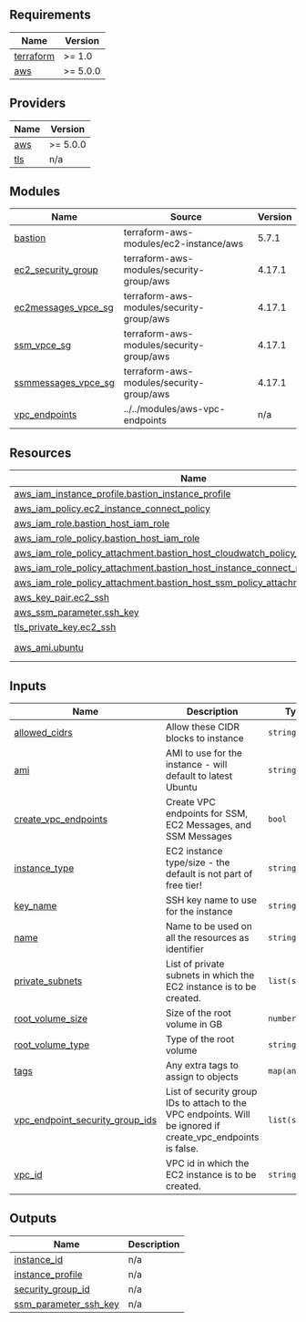 <!-- BEGIN_TF_DOCS -->
## Requirements

| Name | Version |
|------|---------|
| <a name="requirement_terraform"></a> [terraform](#requirement\_terraform) | >= 1.0 |
| <a name="requirement_aws"></a> [aws](#requirement\_aws) | >= 5.0.0 |

## Providers

| Name | Version |
|------|---------|
| <a name="provider_aws"></a> [aws](#provider\_aws) | >= 5.0.0 |
| <a name="provider_tls"></a> [tls](#provider\_tls) | n/a |

## Modules

| Name | Source | Version |
|------|--------|---------|
| <a name="module_bastion"></a> [bastion](#module\_bastion) | terraform-aws-modules/ec2-instance/aws | 5.7.1 |
| <a name="module_ec2_security_group"></a> [ec2\_security\_group](#module\_ec2\_security\_group) | terraform-aws-modules/security-group/aws | 4.17.1 |
| <a name="module_ec2messages_vpce_sg"></a> [ec2messages\_vpce\_sg](#module\_ec2messages\_vpce\_sg) | terraform-aws-modules/security-group/aws | 4.17.1 |
| <a name="module_ssm_vpce_sg"></a> [ssm\_vpce\_sg](#module\_ssm\_vpce\_sg) | terraform-aws-modules/security-group/aws | 4.17.1 |
| <a name="module_ssmmessages_vpce_sg"></a> [ssmmessages\_vpce\_sg](#module\_ssmmessages\_vpce\_sg) | terraform-aws-modules/security-group/aws | 4.17.1 |
| <a name="module_vpc_endpoints"></a> [vpc\_endpoints](#module\_vpc\_endpoints) | ../../modules/aws-vpc-endpoints | n/a |

## Resources

| Name | Type |
|------|------|
| [aws_iam_instance_profile.bastion_instance_profile](https://registry.terraform.io/providers/hashicorp/aws/latest/docs/resources/iam_instance_profile) | resource |
| [aws_iam_policy.ec2_instance_connect_policy](https://registry.terraform.io/providers/hashicorp/aws/latest/docs/resources/iam_policy) | resource |
| [aws_iam_role.bastion_host_iam_role](https://registry.terraform.io/providers/hashicorp/aws/latest/docs/resources/iam_role) | resource |
| [aws_iam_role_policy.bastion_host_iam_role](https://registry.terraform.io/providers/hashicorp/aws/latest/docs/resources/iam_role_policy) | resource |
| [aws_iam_role_policy_attachment.bastion_host_cloudwatch_policy_attachment](https://registry.terraform.io/providers/hashicorp/aws/latest/docs/resources/iam_role_policy_attachment) | resource |
| [aws_iam_role_policy_attachment.bastion_host_instance_connect_policy_attachment](https://registry.terraform.io/providers/hashicorp/aws/latest/docs/resources/iam_role_policy_attachment) | resource |
| [aws_iam_role_policy_attachment.bastion_host_ssm_policy_attachment](https://registry.terraform.io/providers/hashicorp/aws/latest/docs/resources/iam_role_policy_attachment) | resource |
| [aws_key_pair.ec2_ssh](https://registry.terraform.io/providers/hashicorp/aws/latest/docs/resources/key_pair) | resource |
| [aws_ssm_parameter.ssh_key](https://registry.terraform.io/providers/hashicorp/aws/latest/docs/resources/ssm_parameter) | resource |
| [tls_private_key.ec2_ssh](https://registry.terraform.io/providers/hashicorp/tls/latest/docs/resources/private_key) | resource |
| [aws_ami.ubuntu](https://registry.terraform.io/providers/hashicorp/aws/latest/docs/data-sources/ami) | data source |

## Inputs

| Name | Description | Type | Default | Required |
|------|-------------|------|---------|:--------:|
| <a name="input_allowed_cidrs"></a> [allowed\_cidrs](#input\_allowed\_cidrs) | Allow these CIDR blocks to instance | `string` | `null` | no |
| <a name="input_ami"></a> [ami](#input\_ami) | AMI to use for the instance - will default to latest Ubuntu | `string` | `""` | no |
| <a name="input_create_vpc_endpoints"></a> [create\_vpc\_endpoints](#input\_create\_vpc\_endpoints) | Create VPC endpoints for SSM, EC2 Messages, and SSM Messages | `bool` | `true` | no |
| <a name="input_instance_type"></a> [instance\_type](#input\_instance\_type) | EC2 instance type/size - the default is not part of free tier! | `string` | `"t3.nano"` | no |
| <a name="input_key_name"></a> [key\_name](#input\_key\_name) | SSH key name to use for the instance | `string` | `""` | no |
| <a name="input_name"></a> [name](#input\_name) | Name to be used on all the resources as identifier | `string` | `""` | no |
| <a name="input_private_subnets"></a> [private\_subnets](#input\_private\_subnets) | List of private subnets in which the EC2 instance is to be created. | `list(string)` | n/a | yes |
| <a name="input_root_volume_size"></a> [root\_volume\_size](#input\_root\_volume\_size) | Size of the root volume in GB | `number` | `8` | no |
| <a name="input_root_volume_type"></a> [root\_volume\_type](#input\_root\_volume\_type) | Type of the root volume | `string` | `"gp2"` | no |
| <a name="input_tags"></a> [tags](#input\_tags) | Any extra tags to assign to objects | `map(any)` | `{}` | no |
| <a name="input_vpc_endpoint_security_group_ids"></a> [vpc\_endpoint\_security\_group\_ids](#input\_vpc\_endpoint\_security\_group\_ids) | List of security group IDs to attach to the VPC endpoints. Will be ignored if create\_vpc\_endpoints is false. | `list(string)` | `[]` | no |
| <a name="input_vpc_id"></a> [vpc\_id](#input\_vpc\_id) | VPC id in which the EC2 instance is to be created. | `string` | n/a | yes |

## Outputs

| Name | Description |
|------|-------------|
| <a name="output_instance_id"></a> [instance\_id](#output\_instance\_id) | n/a |
| <a name="output_instance_profile"></a> [instance\_profile](#output\_instance\_profile) | n/a |
| <a name="output_security_group_id"></a> [security\_group\_id](#output\_security\_group\_id) | n/a |
| <a name="output_ssm_parameter_ssh_key"></a> [ssm\_parameter\_ssh\_key](#output\_ssm\_parameter\_ssh\_key) | n/a |
<!-- END_TF_DOCS -->